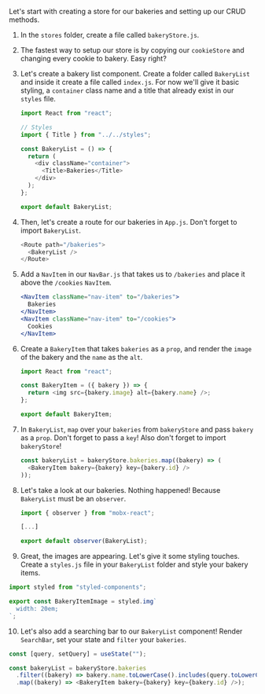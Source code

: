 Let's start with creating a store for our bakeries and setting up our CRUD methods.

1. In the `stores` folder, create a file called `bakeryStore.js`.

2. The fastest way to setup our store is by copying our `cookieStore` and changing every cookie to bakery. Easy right?

3. Let's create a bakery list component. Create a folder called `BakeryList` and inside it create a file called `index.js`. For now we'll give it basic styling, a `container` class name and a title that already exist in our `styles` file.

   ```javascript
   import React from "react";

   // Styles
   import { Title } from "../../styles";

   const BakeryList = () => {
     return (
       <div className="container">
         <Title>Bakeries</Title>
       </div>
     );
   };

   export default BakeryList;
   ```

4. Then, let's create a route for our bakeries in `App.js`. Don't forget to import `BakeryList`.

   ```javascript
   <Route path="/bakeries">
     <BakeryList />
   </Route>
   ```

5. Add a `NavItem` in our `NavBar.js` that takes us to `/bakeries` and place it above the `/cookies` `NavItem`.

   ```jsx
   <NavItem className="nav-item" to="/bakeries">
     Bakeries
   </NavItem>
   <NavItem className="nav-item" to="/cookies">
     Cookies
   </NavItem>
   ```

6. Create a `BakeryItem` that takes `bakeries` as a `prop`, and render the `image` of the bakery and the `name` as the `alt`.

   ```javascript
   import React from "react";

   const BakeryItem = ({ bakery }) => {
     return <img src={bakery.image} alt={bakery.name} />;
   };

   export default BakeryItem;
   ```

7. In `BakeryList`, `map` over your `bakeries` from `bakeryStore` and pass `bakery` as a `prop`. Don't forget to pass a `key`! Also don't forget to import `bakeryStore`!

   ```javascript
   const bakeryList = bakeryStore.bakeries.map((bakery) => (
     <BakeryItem bakery={bakery} key={bakery.id} />
   ));
   ```

8. Let's take a look at our bakeries. Nothing happened! Because `BakeryList` must be an `observer`.

   ```javascript
   import { observer } from "mobx-react";

   [...]

   export default observer(BakeryList);
   ```

9. Great, the images are appearing. Let's give it some styling touches. Create a `styles.js` file in your `BakeryList` folder and style your bakery items.

```javascript
import styled from "styled-components";

export const BakeryItemImage = styled.img`
  width: 20em;
`;
```

10. Let's also add a searching bar to our `BakeryList` component! Render `SearchBar`, set your state and `filter` your `bakeries`.

```javascript
const [query, setQuery] = useState("");

const bakeryList = bakeryStore.bakeries
  .filter((bakery) => bakery.name.toLowerCase().includes(query.toLowerCase()))
  .map((bakery) => <BakeryItem bakery={bakery} key={bakery.id} />);
```
